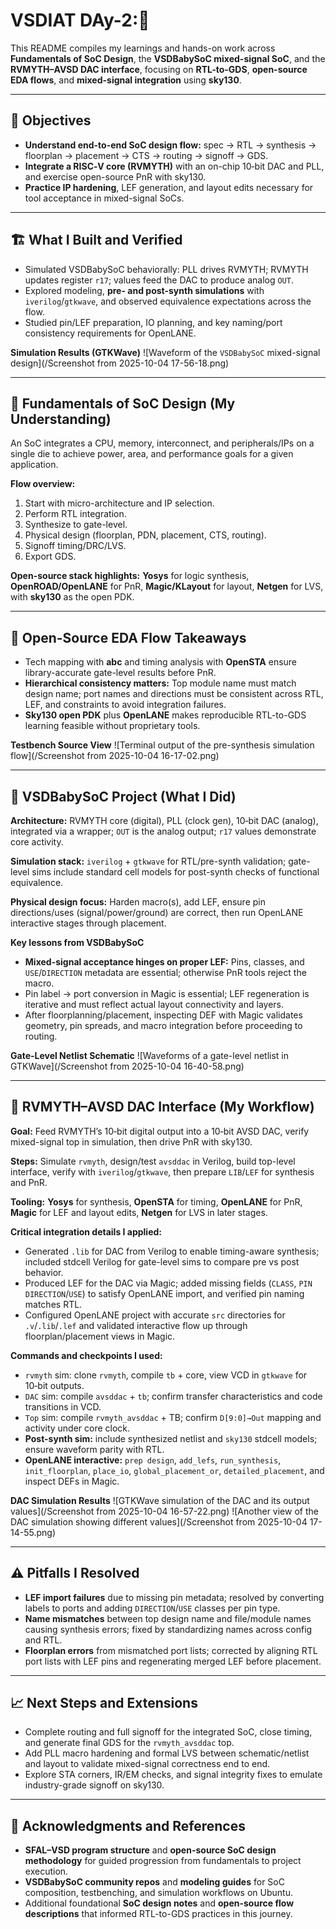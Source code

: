 # VSDIAT DAy-2:🚀

This README compiles my learnings and hands-on work across **Fundamentals of SoC Design**, the **VSDBabySoC mixed-signal SoC**, and the **RVMYTH–AVSD DAC interface**, focusing on **RTL-to-GDS**, **open-source EDA flows**, and **mixed-signal integration** using **sky130**.

---

## 🎯 Objectives

* **Understand end-to-end SoC design flow:** spec → RTL → synthesis → floorplan → placement → CTS → routing → signoff → GDS.
* **Integrate a RISC‑V core (RVMYTH)** with an on-chip 10‑bit DAC and PLL, and exercise open-source PnR with sky130.
* **Practice IP hardening**, LEF generation, and layout edits necessary for tool acceptance in mixed-signal SoCs.

---

## 🏗️ What I Built and Verified

* Simulated VSDBabySoC behaviorally: PLL drives RVMYTH; RVMYTH updates register `r17`; values feed the DAC to produce analog `OUT`.
* Explored modeling, **pre- and post-synth simulations** with `iverilog`/`gtkwave`, and observed equivalence expectations across the flow.
* Studied pin/LEF preparation, IO planning, and key naming/port consistency requirements for OpenLANE.

**Simulation Results (GTKWave)**
![Waveform of the `VSDBabySoC` mixed-signal design](/Screenshot from 2025-10-04 17-56-18.png)

---

## 🧠 Fundamentals of SoC Design (My Understanding)

An SoC integrates a CPU, memory, interconnect, and peripherals/IPs on a single die to achieve power, area, and performance goals for a given application.

**Flow overview:**
1.  Start with micro-architecture and IP selection.
2.  Perform RTL integration.
3.  Synthesize to gate-level.
4.  Physical design (floorplan, PDN, placement, CTS, routing).
5.  Signoff timing/DRC/LVS.
6.  Export GDS.

**Open-source stack highlights:** **Yosys** for logic synthesis, **OpenROAD/OpenLANE** for PnR, **Magic/KLayout** for layout, **Netgen** for LVS, with **sky130** as the open PDK.

---

## 🚀 Open-Source EDA Flow Takeaways

* Tech mapping with **abc** and timing analysis with **OpenSTA** ensure library-accurate gate-level results before PnR.
* **Hierarchical consistency matters:** Top module name must match design name; port names and directions must be consistent across RTL, LEF, and constraints to avoid integration failures.
* **Sky130 open PDK** plus **OpenLANE** makes reproducible RTL-to-GDS learning feasible without proprietary tools.

**Testbench Source View**
![Terminal output of the pre-synthesis simulation flow](/Screenshot from 2025-10-04 16-17-02.png)

---

## 🍼 VSDBabySoC Project (What I Did)

**Architecture:** RVMYTH core (digital), PLL (clock gen), 10‑bit DAC (analog), integrated via a wrapper; `OUT` is the analog output; `r17` values demonstrate core activity.

**Simulation stack:** `iverilog` + `gtkwave` for RTL/pre-synth validation; gate-level sims include standard cell models for post-synth checks of functional equivalence.

**Physical design focus:** Harden macro(s), add LEF, ensure pin directions/uses (signal/power/ground) are correct, then run OpenLANE interactive stages through placement.

**Key lessons from VSDBabySoC**
* **Mixed-signal acceptance hinges on proper LEF:** Pins, classes, and `USE`/`DIRECTION` metadata are essential; otherwise PnR tools reject the macro.
* Pin label → port conversion in Magic is essential; LEF regeneration is iterative and must reflect actual layout connectivity and layers.
* After floorplanning/placement, inspecting DEF with Magic validates geometry, pin spreads, and macro integration before proceeding to routing.

**Gate-Level Netlist Schematic**
![Waveforms of a gate-level netlist in GTKWave](/Screenshot from 2025-10-04 16-40-58.png)

---

## 🔌 RVMYTH–AVSD DAC Interface (My Workflow)

**Goal:** Feed RVMYTH’s 10‑bit digital output into a 10‑bit AVSD DAC, verify mixed-signal top in simulation, then drive PnR with sky130.

**Steps:** Simulate `rvmyth`, design/test `avsddac` in Verilog, build top-level interface, verify with `iverilog`/`gtkwave`, then prepare `LIB`/`LEF` for synthesis and PnR.

**Tooling:** **Yosys** for synthesis, **OpenSTA** for timing, **OpenLANE** for PnR, **Magic** for LEF and layout edits, **Netgen** for LVS in later stages.

**Critical integration details I applied:**
* Generated `.lib` for DAC from Verilog to enable timing-aware synthesis; included stdcell Verilog for gate-level sims to compare pre vs post behavior.
* Produced LEF for the DAC via Magic; added missing fields (`CLASS`, `PIN DIRECTION`/`USE`) to satisfy OpenLANE import, and verified pin naming matches RTL.
* Configured OpenLANE project with accurate `src` directories for `.v`/`.lib`/`.lef` and validated interactive flow up through floorplan/placement views in Magic.

**Commands and checkpoints I used:**
* `rvmyth` sim: clone `rvmyth`, compile `tb` + core, view VCD in `gtkwave` for 10‑bit outputs.
* `DAC` sim: compile `avsddac` + `tb`; confirm transfer characteristics and code transitions in VCD.
* `Top` sim: compile `rvmyth_avsddac` + TB; confirm `D[9:0]→Out` mapping and activity under core clock.
* **Post-synth sim:** include synthesized netlist and `sky130` stdcell models; ensure waveform parity with RTL.
* **OpenLANE interactive:** `prep design`, `add_lefs`, `run_synthesis`, `init_floorplan`, `place_io`, `global_placement_or`, `detailed_placement`, and inspect DEFs in Magic.

**DAC Simulation Results**
![GTKWave simulation of the DAC and its output values](/Screenshot from 2025-10-04 16-57-22.png)
![Another view of the DAC simulation showing different values](/Screenshot from 2025-10-04 17-14-55.png)

---

## ⚠️ Pitfalls I Resolved

* **LEF import failures** due to missing pin metadata; resolved by converting labels to ports and adding `DIRECTION`/`USE` classes per pin type.
* **Name mismatches** between top design name and file/module names causing synthesis errors; fixed by standardizing names across config and RTL.
* **Floorplan errors** from mismatched port lists; corrected by aligning RTL port lists with LEF pins and regenerating merged LEF before placement.

---

## 📈 Next Steps and Extensions

* Complete routing and full signoff for the integrated SoC, close timing, and generate final GDS for the `rvmyth_avsddac` top.
* Add PLL macro hardening and formal LVS between schematic/netlist and layout to validate mixed-signal correctness end to end.
* Explore STA corners, IR/EM checks, and signal integrity fixes to emulate industry-grade signoff on sky130.

---

## 🙏 Acknowledgments and References

* **SFAL–VSD program structure** and **open-source SoC design methodology** for guided progression from fundamentals to project execution.
* **VSDBabySoC community repos** and **modeling guides** for SoC composition, testbenching, and simulation workflows on Ubuntu.
* Additional foundational **SoC design notes** and **open-source flow descriptions** that informed RTL-to-GDS practices in this journey.
